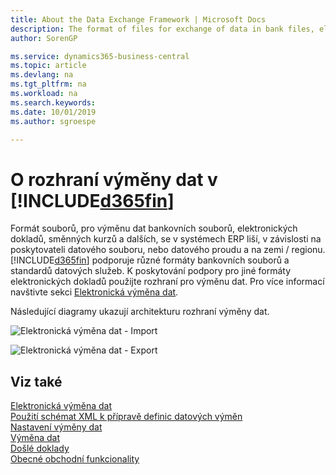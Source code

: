 ```yaml
---
title: About the Data Exchange Framework | Microsoft Docs
description: The format of files for exchange of data in bank files, electronic documents, currency exchange rates, and other with ERP systems vary depending on the provider of the data file or stream and on the country/region.
author: SorenGP

ms.service: dynamics365-business-central
ms.topic: article
ms.devlang: na
ms.tgt_pltfrm: na
ms.workload: na
ms.search.keywords:
ms.date: 10/01/2019
ms.author: sgroespe

---
```

# O rozhraní výměny dat v [!INCLUDE[d365fin](includes/d365fin_md.md)]
Formát souborů, pro výměnu dat bankovních souborů, elektronických dokladů, směnných kurzů a dalších, se v systémech ERP liší, v závislosti na poskytovateli datového souboru, nebo datového proudu a na zemi / regionu. [!INCLUDE[d365fin](includes/d365fin_md.md)] podporuje různé formáty bankovních souborů a standardů datových služeb. K poskytování podpory pro jiné formáty elektronických dokladů použijte rozhraní pro výměnu dat. Pro více informací navštivte sekci [Elektronická výměna dat](across-data-exchange.md).

Následující diagramy ukazují architekturu rozhraní výměny dat.

![Elektronická výměna dat &#45; Import](media/across-data-exchange/dataexchangeframework_import.png)

![Elektronická výměna dat &#45; Export](media/across-data-exchange/dataexchangeframework_export.png)

## Viz také
[Elektronická výměna dat](across-data-exchange.md)  
[Použití schémat XML k přípravě definic datových výměn](across-how-to-use-xml-schemas-to-prepare-data-exchange-definitions.md)  
[Nastavení výměny dat](across-set-up-data-exchange.md)  
[Výměna dat](across-exchange-data.md)  
[Došlé doklady](across-income-documents.md)  
[Obecné obchodní funkcionality](ui-across-business-areas.md)
